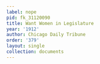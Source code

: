 ```yaml
---
label: nope
pid: fk_31120090
title: Want Women in Legislature
year: '1912'
author: Chicago Daily Tribune
order: '379'
layout: single
collection: documents
---
```


